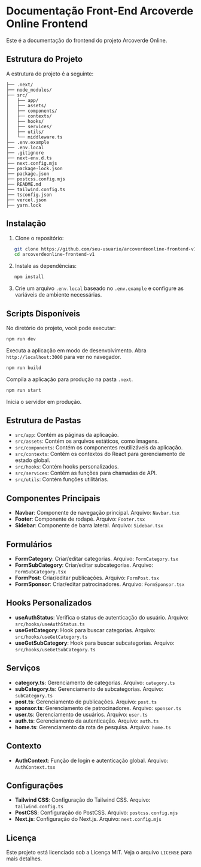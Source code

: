 # Documentação Front-End Arcoverde Online Frontend

Este é a documentação do frontend do projeto Arcoverde Online.

## Estrutura do Projeto

A estrutura do projeto é a seguinte:
```
├── .next/
├── node_modules/
├── src/
│   ├── app/
│   ├── assets/
│   ├── components/
│   ├── contexts/
│   ├── hooks/
│   ├── services/
│   ├── utils/
│   └── middleware.ts
├── .env.example
├── .env.local
├── .gitignore
├── next-env.d.ts
├── next.config.mjs
├── package-lock.json
├── package.json
├── postcss.config.mjs
├── README.md
├── tailwind.config.ts
├── tsconfig.json
├── vercel.json
├── yarn.lock
```

## Instalação

1. Clone o repositório:
```sh
   git clone https://github.com/seu-usuario/arcoverdeonline-frontend-v1.git
   cd arcoverdeonline-frontend-v1
```

2. Instale as dependências:
```sh
   npm install
```

3. Crie um arquivo `.env.local` baseado no `.env.example` e configure as variáveis de ambiente necessárias.

## Scripts Disponíveis

No diretório do projeto, você pode executar:

```sh
npm run dev
```
Executa a aplicação em modo de desenvolvimento. Abra `http://localhost:3000` para ver no navegador.

```sh
npm run build
```
Compila a aplicação para produção na pasta `.next`.

```sh
npm run start
```
Inicia o servidor em produção.

## Estrutura de Pastas

- `src/app`: Contém as páginas da aplicação.
- `src/assets`: Contém os arquivos estáticos, como imagens.
- `src/components`: Contém os componentes reutilizáveis da aplicação.
- `src/contexts`: Contém os contextos do React para gerenciamento de estado global.
- `src/hooks`: Contém hooks personalizados.
- `src/services`: Contém as funções para chamadas de API.
- `src/utils`: Contém funções utilitárias.

## Componentes Principais

- **Navbar**: Componente de navegação principal. Arquivo: `Navbar.tsx`
- **Footer**: Componente de rodapé. Arquivo: `Footer.tsx`
- **Sidebar**: Componente de barra lateral. Arquivo: `Sidebar.tsx`

## Formulários

- **FormCategory**: Criar/editar categorias. Arquivo: `FormCategory.tsx`
- **FormSubCategory**: Criar/editar subcategorias. Arquivo: `FormSubCategory.tsx`
- **FormPost**: Criar/editar publicações. Arquivo: `FormPost.tsx`
- **FormSponsor**: Criar/editar patrocinadores. Arquivo: `FormSponsor.tsx`

## Hooks Personalizados

- **useAuthStatus**: Verifica o status de autenticação do usuário. Arquivo: `src/hooks/useAuthStatus.ts`
- **useGetCategory**: Hook para buscar categorias. Arquivo: `src/hooks/useGetCategory.ts`
- **useGetSubCategory**: Hook para buscar subcategorias. Arquivo: `src/hooks/useGetSubCategory.ts`

## Serviços

- **category.ts**: Gerenciamento de categorias. Arquivo: `category.ts`
- **subCategory.ts**: Gerenciamento de subcategorias. Arquivo: `subCategory.ts`
- **post.ts**: Gerenciamento de publicações. Arquivo: `post.ts`
- **sponsor.ts**: Gerenciamento de patrocinadores. Arquivo: `sponsor.ts`
- **user.ts**: Gerenciamento de usuários. Arquivo: `user.ts`
- **auth.ts**: Gerenciamento da autenticação. Arquivo: `auth.ts`
- **home.ts**: Gerenciamento da rota de pesquisa. Arquivo: `home.ts`

## Contexto

- **AuthContext**: Função de login e autenticação global. Arquivo: `AuthContext.tsx`

## Configurações

- **Tailwind CSS**: Configuração do Tailwind CSS. Arquivo: `tailwind.config.ts`
- **PostCSS**: Configuração do PostCSS. Arquivo: `postcss.config.mjs`
- **Next.js**: Configuração do Next.js. Arquivo: `next.config.mjs`

## Licença

Este projeto está licenciado sob a Licença MIT. Veja o arquivo `LICENSE` para mais detalhes.

